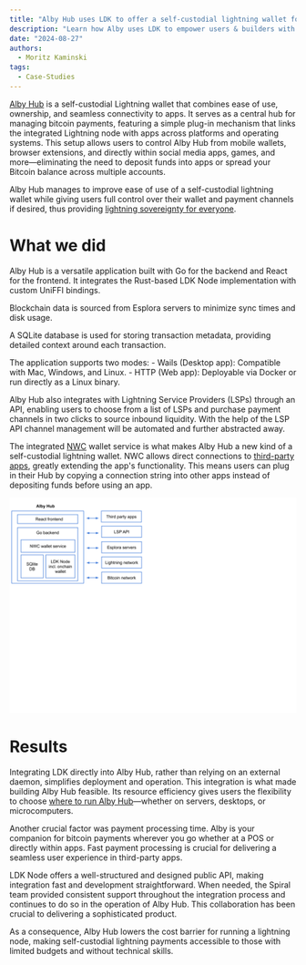 ```yaml
---
title: "Alby Hub uses LDK to offer a self-custodial lightning wallet for everyone"
description: "Learn how Alby uses LDK to empower users & builders with easy but important tools"
date: "2024-08-27"
authors:
  - Moritz Kaminski
tags:
  - Case-Studies
---
```


[Alby Hub](https://albyhub.com/) is a self-custodial Lightning wallet that combines ease of use, ownership, and seamless connectivity to apps. It serves as a central hub for managing bitcoin payments, featuring a simple plug-in mechanism that links the integrated Lightning node with apps across platforms and operating systems.
This setup allows users to control Alby Hub from mobile wallets, browser extensions, and directly within social media apps, games, and more—eliminating the need to deposit funds into apps or spread your Bitcoin balance across multiple accounts.

Alby Hub manages to improve ease of use of a self-custodial lightning wallet while giving users full control over their wallet and payment channels if desired, thus providing [lightning sovereignty for everyone](https://blog.getalby.com/what-is-alby-hub/).

# What we did

Alby Hub is a versatile application built with Go for the backend and React for the frontend. It integrates the Rust-based LDK Node implementation with custom UniFFI bindings.

Blockchain data is sourced from Esplora servers to minimize sync times and disk usage.

A SQLite database is used for storing transaction metadata, providing detailed context around each transaction.

The application supports two modes: - Wails (Desktop app): Compatible with Mac, Windows, and Linux. - HTTP (Web app): Deployable via Docker or run directly as a Linux binary.

Alby Hub also integrates with Lightning Service Providers (LSPs) through an API, enabling users to choose from a list of LSPs and purchase payment channels in two clicks to source inbound liquidity. With the help of the LSP API channel management will be automated and further abstracted away.

The integrated [NWC](https://nwc.dev/) wallet service is what makes Alby Hub a new kind of a self-custodial lightning wallet. NWC allows direct connections to [third-party apps](https://github.com/getAlby/awesome-nwc), greatly extending the app's functionality. This means users can plug in their Hub by copying a connection string into other apps instead of depositing funds before using an app.

![Alby architecture](../assets/alby-architecture.svg)

# Results

Integrating LDK directly into Alby Hub, rather than relying on an external daemon, simplifies deployment and operation. This integration is what made building Alby Hub feasible. Its resource efficiency gives users the flexibility to choose [where to run Alby Hub](https://blog.getalby.com/run-alby-hub-on-servers-desktops-and-microcomputers/)—whether on servers, desktops, or microcomputers.

Another crucial factor was payment processing time. Alby is your companion for bitcoin payments wherever you go whether at a POS or directly within apps. Fast payment processing is crucial for delivering a seamless user experience in third-party apps.

LDK Node offers a well-structured and designed public API, making integration fast and development straightforward. When needed, the Spiral team provided consistent support throughout the integration process and continues to do so in the operation of Alby Hub. This collaboration has been crucial to delivering a sophisticated product.

As a consequence, Alby Hub lowers the cost barrier for running a lightning node, making self-custodial lightning payments accessible to those with limited budgets and without technical skills.
